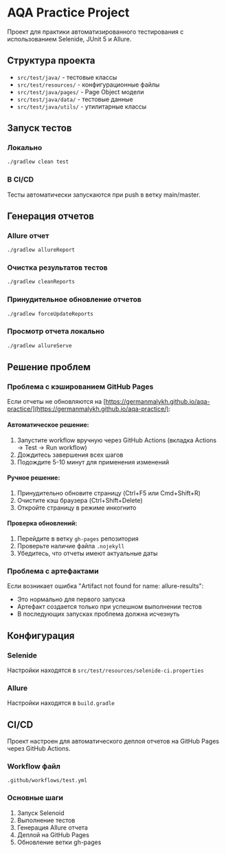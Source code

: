 # AQA Practice Project

Проект для практики автоматизированного тестирования с использованием Selenide, JUnit 5 и Allure.

## Структура проекта

- `src/test/java/` - тестовые классы
- `src/test/resources/` - конфигурационные файлы
- `src/test/java/pages/` - Page Object модели
- `src/test/java/data/` - тестовые данные
- `src/test/java/utils/` - утилитарные классы

## Запуск тестов

### Локально
```bash
./gradlew clean test
```

### В CI/CD
Тесты автоматически запускаются при push в ветку main/master.

## Генерация отчетов

### Allure отчет
```bash
./gradlew allureReport
```

### Очистка результатов тестов
```bash
./gradlew cleanReports
```

### Принудительное обновление отчетов
```bash
./gradlew forceUpdateReports
```

### Просмотр отчета локально
```bash
./gradlew allureServe
```

## Решение проблем

### Проблема с кэшированием GitHub Pages
Если отчеты не обновляются на [https://germanmalykh.github.io/aqa-practice/](https://germanmalykh.github.io/aqa-practice/):

#### Автоматическое решение:
1. Запустите workflow вручную через GitHub Actions (вкладка Actions → Test → Run workflow)
2. Дождитесь завершения всех шагов
3. Подождите 5-10 минут для применения изменений

#### Ручное решение:
1. Принудительно обновите страницу (Ctrl+F5 или Cmd+Shift+R)
2. Очистите кэш браузера (Ctrl+Shift+Delete)
3. Откройте страницу в режиме инкогнито

#### Проверка обновлений:
1. Перейдите в ветку `gh-pages` репозитория
2. Проверьте наличие файла `.nojekyll`
3. Убедитесь, что отчеты имеют актуальные даты

### Проблема с артефактами
Если возникает ошибка "Artifact not found for name: allure-results":
- Это нормально для первого запуска
- Артефакт создается только при успешном выполнении тестов
- В последующих запусках проблема должна исчезнуть

## Конфигурация

### Selenide
Настройки находятся в `src/test/resources/selenide-ci.properties`

### Allure
Настройки находятся в `build.gradle`

## CI/CD

Проект настроен для автоматического деплоя отчетов на GitHub Pages через GitHub Actions.

### Workflow файл
`.github/workflows/test.yml`

### Основные шаги
1. Запуск Selenoid
2. Выполнение тестов
3. Генерация Allure отчета
4. Деплой на GitHub Pages
5. Обновление ветки gh-pages
